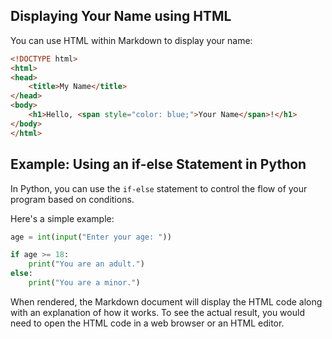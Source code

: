 ## Displaying Your Name using HTML

You can use HTML within Markdown to display your name:
```html
<!DOCTYPE html>
<html>
<head>
    <title>My Name</title>
</head>
<body>
    <h1>Hello, <span style="color: blue;">Your Name</span>!</h1>
</body>
</html>
```


## Example: Using an if-else Statement in Python

In Python, you can use the `if-else` statement to control the flow of your program based on conditions.

Here's a simple example:

```python
age = int(input("Enter your age: "))

if age >= 18:
    print("You are an adult.")
else:
    print("You are a minor.")

```
When rendered, the Markdown document will display the HTML code along with an explanation of how it works. To see the actual result, you would need to open the HTML code in a web browser or an HTML editor.
```
